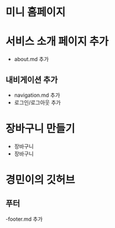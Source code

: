 # 미니 홈페이지

# 서비스 소개 페이지 추가

- about.md 추가

## 내비게이션 추가

- navigation.md 추가
- 로그인/로그아웃 추가

# 장바구니 만들기

- 장바구니
- 장바구니

# 경민이의 깃허브

## 푸터

-footer.md 추가
